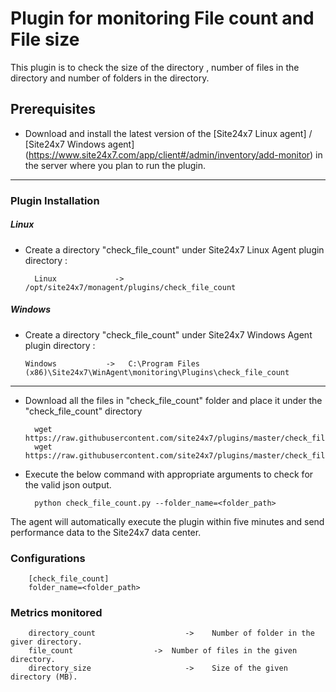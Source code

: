 Plugin for monitoring File count and File size
==============================================

This plugin is to check the size of the directory , number of files in the directory and number of folders in the directory.

## Prerequisites

- Download and install the latest version of the [Site24x7 Linux agent] / [Site24x7 Windows agent] (https://www.site24x7.com/app/client#/admin/inventory/add-monitor) in the server where you plan to run the plugin. 

---
### Plugin Installation

##### Linux

- Create a directory "check_file_count" under Site24x7 Linux Agent plugin directory : 

        Linux             ->   /opt/site24x7/monagent/plugins/check_file_count
        
##### Windows 

- Create a directory "check_file_count" under Site24x7 Windows Agent plugin directory : 

      Windows           ->   C:\Program Files (x86)\Site24x7\WinAgent\monitoring\Plugins\check_file_count

---
- Download all the files in "check_file_count" folder and place it under the "check_file_count" directory

		wget https://raw.githubusercontent.com/site24x7/plugins/master/check_file_count/check_file_count.py
		wget https://raw.githubusercontent.com/site24x7/plugins/master/check_file_count/check_file_count.cfg

- Execute the below command with appropriate arguments to check for the valid json output.  

		python check_file_count.py --folder_name=<folder_path> 


The agent will automatically execute the plugin within five minutes and send performance data to the Site24x7 data center.


### Configurations

		[check_file_count]
		folder_name=<folder_path>
		
### Metrics monitored



		directory_count                    ->	 Number of folder in the giver directory.
		file_count		            ->  Number of files in the given directory.
		directory_size                     ->	 Size of the given directory (MB).


